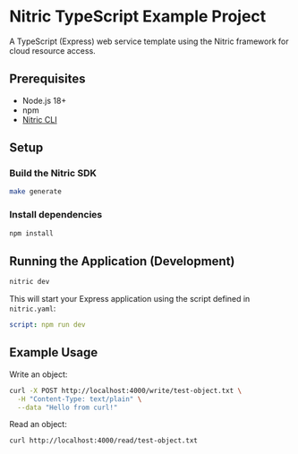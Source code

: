 # Nitric TypeScript Example Project

A TypeScript (Express) web service template using the Nitric framework for cloud resource access.

## Prerequisites

- Node.js 18+
- npm
- [Nitric CLI](https://nitric.io/docs/installation)

## Setup

### Build the Nitric SDK
```bash
make generate
```

### Install dependencies
```bash
npm install
```

## Running the Application (Development)

```bash
nitric dev
```

This will start your Express application using the script defined in `nitric.yaml`:

```yaml
script: npm run dev
```

## Example Usage

Write an object:

```bash
curl -X POST http://localhost:4000/write/test-object.txt \
  -H "Content-Type: text/plain" \
  --data "Hello from curl!"
```

Read an object:

```bash
curl http://localhost:4000/read/test-object.txt
```
